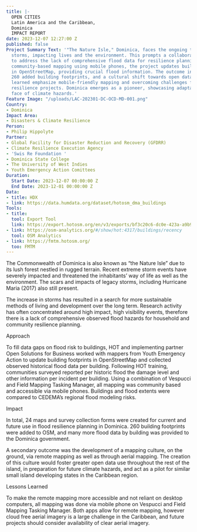 ```yaml
---
title: |-
  OPEN CITIES
  Latin America and the Caribbean,
  Dominica
  IMPACT REPORT
date: 2023-12-07 12:27:00 Z
published: false
Project Summary Text: '"The Nature Isle," Dominica, faces the ongoing threat of extreme
  storms, impacting lives and the environment. This prompts a collaborative effort
  to address the lack of comprehensive flood data for resilience planning. Through
  community-based mapping using mobile phones, the project updates building footprints
  in OpenStreetMap, providing crucial flood information. The outcome includes 24 maps,
  260 added building footprints, and a cultural shift towards open data use. Lessons
  learned emphasize mobile-friendly mapping and overcoming challenges for future climate
  resilience projects. Dominica emerges as a pioneer, showcasing adaptability in the
  face of climate hazards.'
Feature Image: "/uploads/LAC-202301-DC-OCD-MD-001.png"
Country:
- Dominica
Impact Area:
- Disasters & Climate Resilience
Person:
- Philip Hippolyte
Partner:
- Global Facility for Disaster Reduction and Recovery (GFDRR)
- Climate Resilience Execution Agency
- 'Swis Re Foundation '
- Dominica State College
- The University of West Indies
- Youth Emergency Action Comittees
Duration:
  Start Date: 2023-12-07 00:00:00 Z
  End Date: 2023-12-01 00:00:00 Z
Data:
- title: HDX
- link: https://data.humdata.org/dataset/hotosm_dma_buildings
Tools:
- title: 
  tool: Export Tool
  link: https://export.hotosm.org/en/v3/exports/bf3c20c6-dc0e-423a-a9b9-97b53cd7a8da
- link: https://osm-analytics.org/#/show/hot:4317/buildings/recency
  tool: OSM Analytics
- link: https://fmtm.hotosm.org/
  too: FMTM
---
```


The Commonwealth of Dominica is also known as “the Nature Isle” due to its lush forest nestled in rugged terrain. Recent extreme storm events have severely impacted and threatened the inhabitants’ way of life as well as the environment. The scars and impacts of legacy storms, including Hurricane Maria (2017) also still present.

The increase in storms has resulted in a search for more sustainable methods of living and development over the long term. Research activity has often concentrated around high impact, high visibility events, therefore there is a lack of comprehensive observed flood hazards for household and community resilience planning. 


Approach

To fill data gaps on flood risk to buildings, HOT and implementing partner Open Solutions for Business worked with mappers from Youth Emergency Action to update building footprints in OpenStreetMap and collected observed historical flood data per building. Following HOT training, communities surveyed reported per historic flood the damage level and other information per incident per building. Using a combination of Vespucci and Field Mapping Tasking Manager, all mapping was community based and accessible via mobile phones. Buildings and flood extents were compared to CEDEMA’s regional flood modeling risks. 


Impact

In total, 24 maps and survey collection forms were created for current and future use in flood resilience planning in Dominica. 260 building footprints were added to OSM, and many more flood data by building was provided to the Dominica government. 

A secondary outcome was the development of a mapping culture, on the ground, via remote mapping as well as through aerial mapping. The creation of this culture would foster greater open data use throughout the rest of the island, in preparation for future climate hazards, and act as a pilot for similar small island developing states in the Caribbean region.

Lessons Learned

To make the remote mapping more accessible and not reliant on desktop computers, all mapping was done via mobile phone on Vespucci and Field Mapping Tasking Manager. Both apps allow for remote mapping, however cloud free aerial imagery is a large challenge in the Caribbean, and future projects should consider availability of clear aerial imagery. 
